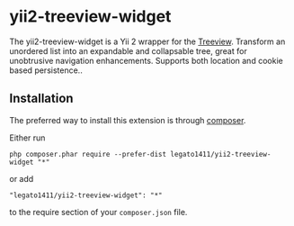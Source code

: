 yii2-treeview-widget
=====================
The yii2-treeview-widget is a Yii 2 wrapper for the [Treeview](http://bassistance.de/jquery-plugins/jquery-plugin-treeview/). Transform an unordered list into an expandable and collapsable tree, great for unobtrusive navigation enhancements. Supports both location and cookie based persistence..

Installation
------------

The preferred way to install this extension is through [composer](http://getcomposer.org/download/).

Either run

```
php composer.phar require --prefer-dist legato1411/yii2-treeview-widget "*"
```

or add

```
"legato1411/yii2-treeview-widget": "*"
```

to the require section of your `composer.json` file.
